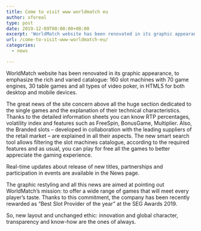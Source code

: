 ```yaml
---
title: Come to visit www worldmatch eu
author: xforeal 
type: post
date: 2019-12-09T00:00:00+00:00
excerpt: 'WorldMatch website has been renovated in its graphic appearance, to emphasize the rich and varied catalogue: 160 slot machines with 70 game engines, 30 table games and all types of video poker, in HTML5 for both desktop and mobile devices'
url: /come-to-visit-www-worldmatch-eu/
categories:
  - news

---
```

WorldMatch website has been renovated in its graphic appearance, to emphasize the rich and varied catalogue: 160 slot machines with 70 game engines, 30 table games and all types of video poker, in HTML5 for both desktop and mobile devices.

The great news of the site concern above all the huge section dedicated to the single games and the explanation of their technical characteristics. Thanks to the detailed information sheets you can know RTP percentages, volatility index and features such as FreeSpin, BonusGame, Multiplier. Also, the Branded slots &ndash; developed in collaboration with the leading suppliers of the retail market &ndash; are explained in all their aspects. The new smart search tool allows filtering the slot machines catalogue, according to the required features and as usual, you can play for free all the games to better appreciate the gaming experience.

Real-time updates about release of new titles, partnerships and participation in events are available in the News page.

The graphic restyling and all this news are aimed at pointing out WorldMatch&rsquo;s mission: to offer a wide range of games that will meet every player&#8217;s taste. Thanks to this commitment, the company has been recently rewarded as &ldquo;Best Slot Provider of the year&rdquo; at the SEG Awards 2019.

So, new layout and unchanged ethic: innovation and global character, transparency and know-how are the ones of always.